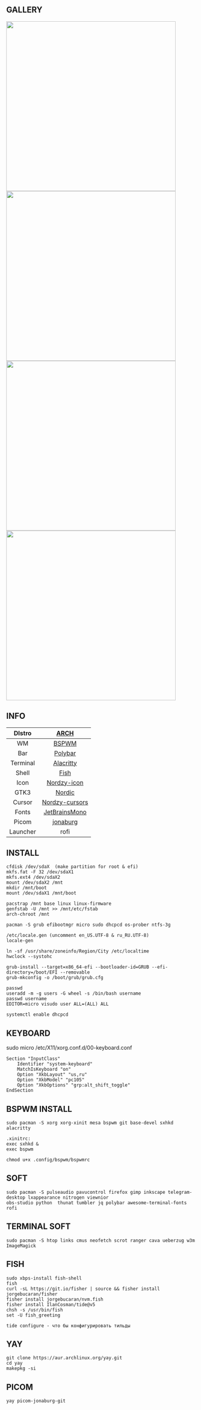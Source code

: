 ## GALLERY
<img src="https://notabug.org/owl410/owl_dotfiles/raw/master/bspwm/bspwm_nord/.img/2023-01-25-021637_1920x1080_scrot.png" width="450" align="center">
<img src="https://notabug.org/owl410/owl_dotfiles/raw/master/bspwm/bspwm_nord/.img/2023-01-25-021839_1920x1080_scrot.png" width="450" align="center">
<img src="https://notabug.org/owl410/owl_dotfiles/raw/master/bspwm/bspwm_nord/.img/2023-01-25-021705_1920x1080_scrot.png" width="450" align="center">
<img src="https://notabug.org/owl410/owl_dotfiles/raw/master/bspwm/bspwm_nord/.img/2023-01-25-021745_1920x1080_scrot.png" width="450" align="center">
  
## INFO
|DIstro|[ARCH](https://archlinux.org/)|
|:---:|:---:|
|WM|[BSPWM](https://github.com/baskerville/bspwm)|
|Bar|[Polybar](https://github.com/polybar/polybar)|
|Terminal|[Alacritty](https://github.com/alacritty/alacritty)|
|Shell|[Fish](https://fishshell.com/)|
|Icon|[Nordzy-icon](https://github.com/alvatip/Nordzy-icon)|
|GTK3|[Nordic](https://github.com/EliverLara/Nordic)|
|Cursor|[Nordzy-cursors](https://github.com/alvatip/Nordzy-cursors)|
|Fonts|[JetBrainsMono](https://www.jetbrains.com/lp/mono/)|
|Picom|[jonaburg](https://github.com/jonaburg/picom)|
|Launcher|rofi|
  
## INSTALL
```
cfdisk /dev/sdaX  (make partition for root & efi)
mkfs.fat -F 32 /dev/sdaX1  
mkfs.ext4 /dev/sdaX2  
mount /dev/sdaX2 /mnt  
mkdir /mnt/boot
mount /dev/sdaX1 /mnt/boot  
  
pacstrap /mnt base linux linux-firmware  
genfstab -U /mnt >> /mnt/etc/fstab  
arch-chroot /mnt  
  
pacman -S grub efibootmgr micro sudo dhcpcd os-prober ntfs-3g  

/etc/locale.gen (uncomment en_US.UTF-8 & ru_RU.UTF-8)  
locale-gen  
  
ln -sf /usr/share/zoneinfo/Region/City /etc/localtime  
hwclock --systohc 

grub-install --target=x86_64-efi --bootloader-id=GRUB --efi-directory=/boot/EFI --removable  
grub-mkconfig -o /boot/grub/grub.cfg  

passwd  
useradd -m -g users -G wheel -s /bin/bash username  
passwd username  
EDITOR=micro visudo user ALL=(ALL) ALL  
  
systemctl enable dhcpcd  
```  

## KEYBOARD  
sudo micro /etc/X11/xorg.conf.d/00-keyboard.conf  
```
Section "InputClass"  
    Identifier "system-keyboard"  
    MatchIsKeyboard "on"  
    Option "XkbLayout" "us,ru"  
    Option "XkbModel" "pc105"  
    Option "XkbOptions" "grp:alt_shift_toggle"  
EndSection  
```
  
## BSPWM INSTALL 
```
sudo pacman -S xorg xorg-xinit mesa bspwm git base-devel sxhkd alacritty  
  
.xinitrc:
exec sxhkd &
exec bspwm
    
chmod u+x .config/bspwm/bspwmrc
``` 

## SOFT 
```
sudo pacman -S pulseaudio pavucontrol firefox gimp inkscape telegram-desktop lxappearance nitrogen viewnior  
obs-studio python  thunat tumbler jq polybar awesome-terminal-fonts rofi  
``` 
  
## TERMINAL SOFT  
```
sudo pacman -S htop links cmus neofetch scrot ranger cava ueberzug w3m ImageMagick  
```  
  
## FISH  
```
sudo xbps-install fish-shell 
fish  
curl -sL https://git.io/fisher | source && fisher install jorgebucaran/fisher  
fisher install jorgebucaran/nvm.fish  
fisher install IlanCosman/tide@v5  
chsh -s /usr/bin/fish  
set -U fish_greeting  
  
tide configure - что бы конфигурировать тильды
```  
  
## YAY
```
git clone https://aur.archlinux.org/yay.git  
cd yay  
makepkg -si       
```  
  
## PICOM
```
yay picom-jonaburg-git  
```  